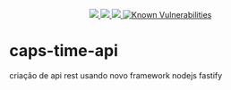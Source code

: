<p align="center">
  <a href="https://coveralls.io/github/BrasilAPI/cep-promise?branch=master">
    <img src="https://coveralls.io/repos/github/ksilvaf/caps-time-api/badge.svg?branch=main">
  </a>
  <a href="https://www.npmjs.com/package/cep-promise">
    <img src="https://badge.fury.io/js/caps-time-api.svg">
  </a>
  <a href="http://standardjs.com/">
    <img src="https://img.shields.io/badge/code%20style-standard-brightgreen.svg">
  </a>
  <a href="https://snyk.io/test/github/ksilvaf/caps-time-api">
    <img src="https://snyk.io/test/github/ksilvafe/caps-time-api/badge.svg" alt="Known Vulnerabilities" data-canonical-src="https://snyk.io/test/github/ksilvafe/caps-time-api" style="max-width:100%;">
  </a>
</p>

# caps-time-api
criação de api rest usando novo framework nodejs fastify 
